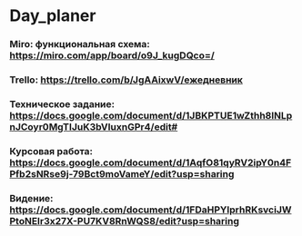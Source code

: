 # Day_planer

### Miro: функциональная схема: https://miro.com/app/board/o9J_kugDQco=/
### Trello: https://trello.com/b/JgAAixwV/ежедневник
### Техническое задание: https://docs.google.com/document/d/1JBKPTUE1wZthh8INLpnJCoyr0MgTIJuK3bVIuxnGPr4/edit#
### Курсовая работа: https://docs.google.com/document/d/1AqfO81qyRV2ipY0n4FPfb2sNRse9j-79Bct9moVameY/edit?usp=sharing
### Видение: https://docs.google.com/document/d/1FDaHPYlprhRKsvciJWPtoNEIr3x27X-PU7KV8RnWQS8/edit?usp=sharing
